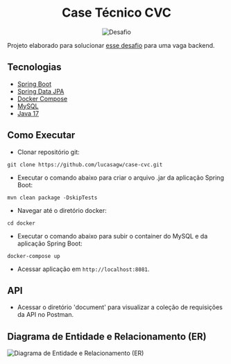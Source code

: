 <h1 align="center">
  Case Técnico CVC
</h1>

<p align="center">
 <img src="https://img.shields.io/static/v1?label=Tipo&message=Desafio&color=8257E5&labelColor=000000" alt="Desafio" />
</p>

Projeto elaborado para solucionar [esse desafio](https://drive.google.com/file/d/1RwLOr68dmYpOFqVohfn-nvxKVAc5Z_Cn/view?usp=sharing) para uma vaga backend.

## Tecnologias

- [Spring Boot](https://spring.io/projects/spring-boot)
- [Spring Data JPA](https://spring.io/projects/spring-data-jpa)
- [Docker Compose](https://docs.docker.com/compose/)
- [MySQL](https://www.mysql.com/)
- [Java 17](https://www.oracle.com/java/technologies/downloads/#java17)

## Como Executar

- Clonar repositório git:
```
git clone https://github.com/lucasagw/case-cvc.git
```
- Executar o comando abaixo para criar o arquivo .jar da aplicação Spring Boot:
```
mvn clean package -DskipTests
```
- Navegar até o diretório docker:
```
cd docker
```
- Executar o comando abaixo para subir o container do MySQL e da aplicação Spring Boot:
```
docker-compose up
```
- Acessar aplicação em `http://localhost:8081`.

## API

- Acessar o diretório 'document' para visualizar a coleção de requisições da API no Postman.

## Diagrama de Entidade e Relacionamento (ER)

![Diagrama de Entidade e Relacionamento (ER)](https://ibb.co/kHKPq4q)



